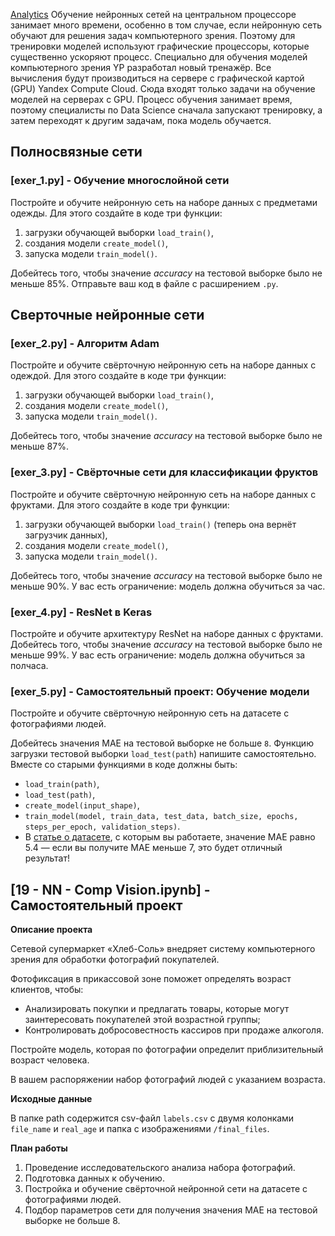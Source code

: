  [Analytics](github.com/oxytwtr/DS_Yandex_Practicum/tree/main/19%20-%20NN%20-%20Comp%20Vision%20and%20NN) 
Обучение нейронных сетей на центральном процессоре занимает много времени, особенно в том случае, если нейронную сеть обучают для решения задач компьютерного зрения. Поэтому для тренировки моделей используют графические процессоры, которые существенно ускоряют процесс. 
Специально для обучения моделей компьютерного зрения YP разработал новый тренажёр. Все вычисления будут производиться на сервере с графической картой (GPU) Yandex Compute Cloud.
Сюда входят только задачи на обучение моделей на серверах с GPU. Процесс обучения занимает время, поэтому специалисты по Data Science сначала запускают тренировку, а затем переходят к другим задачам, пока модель обучается. 

## Полносвязные сети

### [exer_1.py] - Обучение многослойной сети 

Постройте и обучите нейронную сеть на наборе данных с предметами одежды. Для этого создайте в коде три функции:

 1. загрузки обучающей выборки `load_train()`,
 2. создания модели `create_model()`,
 3. запуска модели `train_model()`.
 
Добейтесь того, чтобы значение *accuracy* на тестовой выборке было не меньше 85%.
Отправьте ваш код в файле с расширением `.py`.

## Сверточные нейронные сети 

### [exer_2.py] - Алгоритм Adam 

Постройте и обучите свёрточную нейронную сеть на наборе данных с одеждой. Для этого создайте в коде три функции:

 1. загрузки обучающей выборки `load_train()`,
 2. создания модели `create_model()`,
 3. запуска модели `train_model()`.
 
Добейтесь того, чтобы значение *accuracy* на тестовой выборке было не меньше 87%.

### [exer_3.py] - Свёрточные сети для классификации фруктов 

Постройте и обучите свёрточную нейронную сеть на наборе данных с фруктами. Для этого создайте в коде три функции:

 1. загрузки обучающей выборки `load_train()` (теперь она вернёт загрузчик данных),
 2. создания модели `create_model()`,
 3. запуска модели `train_model()`.
 
Добейтесь того, чтобы значение *accuracy* на тестовой выборке было не меньше 90%.
У вас есть ограничение: модель должна обучиться за час.

### [exer_4.py] - ResNet в Keras 

Постройте и обучите архитектуру ResNet на наборе данных с фруктами. 
Добейтесь того, чтобы значение *accuracy* на тестовой выборке было не меньше 99%.
У вас есть ограничение: модель должна обучиться за полчаса.

### [exer_5.py] - Самостоятельный проект: Обучение модели 
Постройте и обучите свёрточную нейронную сеть на датасете с фотографиями людей. 

Добейтесь значения MAE на тестовой выборке не больше `8`.
Функцию загрузки тестовой выборки `load_test(path`) напишите самостоятельно. 
Вместе со старыми функциями в коде должны быть:
 - `load_train(path)`,
 - `load_test(path)`,
 - `create_model(input_shape)`,
 - `train_model(model, train_data, test_data, batch_size, epochs, steps_per_epoch, validation_steps)`.
 - В [статье о датасете](http://people.ee.ethz.ch/~timofter/publications/Agustsson-FG-2017.pdf), с которым вы работаете, значение MAE равно 5.4 — если вы получите MAE меньше 7, это будет отличный результат!
 
 ## [19 - NN - Comp Vision.ipynb] - Самостоятельный проект
 
 **Описание проекта**

Сетевой супермаркет «Хлеб-Соль» внедряет систему компьютерного зрения для обработки фотографий покупателей. 

Фотофиксация в прикассовой зоне поможет определять возраст клиентов, чтобы:
- Анализировать покупки и предлагать товары, которые могут заинтересовать покупателей этой возрастной группы;
- Контролировать добросовестность кассиров при продаже алкоголя.

Постройте модель, которая по фотографии определит приблизительный возраст человека. 

В вашем распоряжении набор фотографий людей с указанием возраста.

**Исходные данные**

В папке path содержится csv-файл `labels.csv` с двумя колонками `file_name` и `real_age` и папка с изображениями `/final_files`.

**План работы**

1. Проведение исследовательского анализа набора фотографий.
2. Подготовка данных к обучению.
3. Постройка и обучение свёрточной нейронной сети на датасете с фотографиями людей. 
4. Подбор параметров сети для получения значения MAE на тестовой выборке не больше 8.